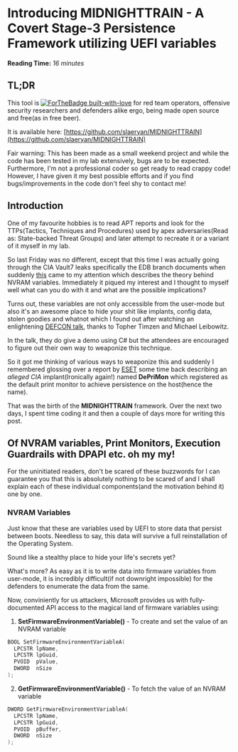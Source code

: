 # Introducing MIDNIGHTTRAIN - A Covert Stage-3 Persistence Framework utilizing UEFI variables

**Reading Time:** _16 minutes_

## TL;DR
This tool is [![ForTheBadge built-with-love](http://ForTheBadge.com/images/badges/built-with-love.svg)](https://GitHub.com/Naereen/) for red team operators, offensive security researchers and defenders alike ergo, being made open source and free(as in free beer).

It is available here: [https://github.com/slaeryan/MIDNIGHTTRAIN](https://github.com/slaeryan/MIDNIGHTTRAIN)

Fair warning: This has been made as a small weekend project and while the code has been tested in my lab extensively, bugs are to be expected. Furthermore, I'm not a professional coder so get ready to read crappy code! However, I have given it my best possible efforts and if you find bugs/improvements in the code don't feel shy to contact me!

## Introduction
One of my favourite hobbies is to read APT reports and look for the TTPs(Tactics, Techniques and Procedures) used by apex adversaries(Read as: State-backed Threat Groups) and later attempt to recreate it or a variant of it myself in my lab.

So last Friday was no different, except that this time I was actually going through the CIA Vault7 leaks specifically the EDB branch documents when suddenly [this](https://wikileaks.org/ciav7p1/cms/page_26968084.html) came to my attention which describes the theory behind NVRAM variables.
Immediately it piqued my interest and I thought to myself well what can you do with it and what are the possible implications?

Turns out, these variables are not only accessible from the user-mode but also it's an awesome place to hide your shit like implants, config data, stolen goodies and whatnot which I found out after watching an enlightening [DEFCON talk](https://youtu.be/q2KUufrjoRo), thanks to Topher Timzen and Michael Leibowitz.

In the talk, they do give a demo using C# but the attendees are encouraged to figure out their own way to weaponize this technique.

So it got me thinking of various ways to weaponize this and suddenly I remembered glossing over a report by [ESET](https://www.welivesecurity.com/2019/11/21/deprimon-default-print-monitor-malicious-downloader/) some time back describing an _alleged CIA_ implant(Ironically again!) named **DePriMon** which registered as the default print monitor to achieve persistence on the host(hence the name).

That was the birth of the **MIDNIGHTTRAIN** framework. Over the next two days, I spent time coding it and then a couple of days more for writing this post.

## Of NVRAM variables, Print Monitors, Execution Guardrails with DPAPI etc. oh my my!
For the uninitiated readers, don't be scared of these buzzwords for I can guarantee you that this is absolutely nothing to be scared of and I shall explain each of these individual components(and the motivation behind it) one by one.

### NVRAM Variables
Just know that these are variables used by UEFI to store data that persist between boots. Needless to say, this data will survive a full reinstallation of the Operating System.

Sound like a stealthy place to hide your life's secrets yet?

What's more? As easy as it is to write data into firmware variables from user-mode, it is incredibly difficult(if not downright impossible) for the defenders to enumerate the data from the same.

Now, conviniently for us attackers, Microsoft provides us with fully-documented API access to the magical land of firmware variables using:

1. **SetFirmwareEnvironmentVariable()** - To create and set the value of an NVRAM variable
```cpp
BOOL SetFirmwareEnvironmentVariableA(
  LPCSTR lpName,
  LPCSTR lpGuid,
  PVOID  pValue,
  DWORD  nSize
);
```
2. **GetFirmwareEnvironmentVariable()** - To fetch the value of an NVRAM variable
```cpp
DWORD GetFirmwareEnvironmentVariableA(
  LPCSTR lpName,
  LPCSTR lpGuid,
  PVOID  pBuffer,
  DWORD  nSize
);
```


